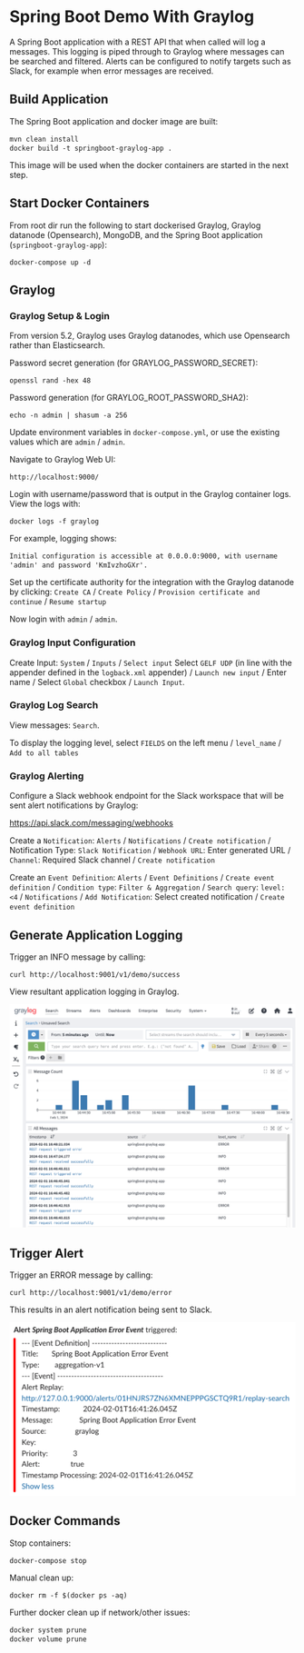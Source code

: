 # Spring Boot Demo With Graylog

A Spring Boot application with a REST API that when called will log a messages.  This logging is piped through to Graylog where messages can be searched and filtered.  Alerts can be configured to notify targets such as Slack, for example when error messages are received.

## Build Application

The Spring Boot application and docker image are built:
```
mvn clean install
docker build -t springboot-graylog-app .
```

This image will be used when the docker containers are started in the next step.

## Start Docker Containers

From root dir run the following to start dockerised Graylog, Graylog datanode (Opensearch), MongoDB, and the Spring Boot application (`springboot-graylog-app`):
```
docker-compose up -d
```

## Graylog

### Graylog Setup & Login

From version 5.2, Graylog uses Graylog datanodes, which use Opensearch rather than Elasticsearch.

Password secret generation (for GRAYLOG_PASSWORD_SECRET):
```
openssl rand -hex 48
```

Password generation (for GRAYLOG_ROOT_PASSWORD_SHA2):
```
echo -n admin | shasum -a 256
```

Update environment variables in `docker-compose.yml`, or use the existing values which are `admin` / `admin`.

Navigate to Graylog Web UI:
```
http://localhost:9000/
```

Login with username/password that is output in the Graylog container logs.  View the logs with:
```
docker logs -f graylog
```

For example, logging shows:
```
Initial configuration is accessible at 0.0.0.0:9000, with username 'admin' and password 'KmIvzhoGXr'.
```

Set up the certificate authority for the integration with the Graylog datanode by clicking:
`Create CA` / `Create Policy` / `Provision certificate and continue` / `Resume startup`

Now login with `admin` / `admin`.

### Graylog Input Configuration

Create Input:  `System` / `Inputs` / `Select input` Select `GELF UDP` (in line with the appender defined in the `logback.xml` appender) / `Launch new input` /  Enter name / Select `Global` checkbox / `Launch Input`.

### Graylog Log Search

View messages:  `Search`.

To display the logging level, select `FIELDS` on the left menu / `level_name` / `Add to all tables`

### Graylog Alerting

Configure a Slack webhook endpoint for the Slack workspace that will be sent alert notifications by Graylog:

https://api.slack.com/messaging/webhooks

Create a `Notification`:  `Alerts` / `Notifications` / `Create notification` / Notification Type: `Slack Notification` / `Webhook URL`: Enter generated URL / `Channel`: Required Slack channel / `Create notification`

Create an `Event Definition`: `Alerts` / `Event Definitions` / `Create event definition` / `Condition type`: `Filter & Aggregation` / `Search query`: `level: <4` / `Notifications` / `Add Notification`: Select created notification / `Create event definition`

## Generate Application Logging

Trigger an INFO message by calling:
```
curl http://localhost:9001/v1/demo/success
```

View resultant application logging in Graylog.

<img src="graylog-search.png" alt="Graylog Search" width="800"/>

## Trigger Alert

Trigger an ERROR message by calling:
```
curl http://localhost:9001/v1/demo/error
```

This results in an alert notification being sent to Slack. 

![Slack Alert](slack-alert.png)

## Docker Commands

Stop containers:
```
docker-compose stop
```

Manual clean up:
```
docker rm -f $(docker ps -aq)
```

Further docker clean up if network/other issues:
```
docker system prune
docker volume prune
```
